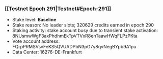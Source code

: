 ### [[Testnet Epoch 291|Testnet#Epoch-291]]
* Stake level: **Baseline**
* Stake reason: No leader slots; 320629 credits earned in epoch 290
* Staking activity: stake account busy due to transient stake activation: 8NUsmwWgF3axPhdhmEkTpVTVxR8enTaawHWqFLPzPKta
* Vote account address: FQrpPRMSVsvFeKS5QVUADPbN3pG7y8qvNegBYpb9A1pu
* Data Center: 16276-DE-Frankfurt